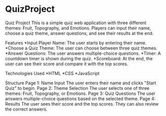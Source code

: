 # QuizProject

Quiz Project
This is a simple quiz web application with three different themes: Fruit, Topography, and Emotions. Players can input their name, choose a quiz theme, answer questions, and see their results at the end.

Features
*Input Player Name: The user starts by entering their name.
*Choose a Quiz Theme: The user can choose between three quiz themes.
*Answer Questions: The user answers multiple-choice questions.
*Timer: A countdown timer is shown during the quiz.
*Scoreboard: At the end, the user can see their score and compare it with the top scores.

Technologies Used
*HTML
*CSS
*JavaScript

Structure
Page 1: Name Input
The user enters their name and clicks "Start Quiz" to begin.
Page 2: Theme Selection
The user selects one of three themes: Fruit, Topography, or Emotions.
Page 3: Quiz Questions
The user answers multiple-choice questions based on the selected theme.
Page 4: Results
The user sees their score and the top scores. They can also review the correct answers.
